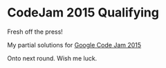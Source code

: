# CodeJam 2015 Qualifying

Fresh off the press!

My partial solutions for 
[Google Code Jam 2015](https://code.google.com/codejam/contest/6224486/dashboard)

Onto next round.  Wish me luck.
